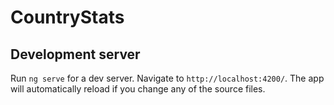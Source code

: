 # CountryStats

## Development server

Run `ng serve` for a dev server. Navigate to `http://localhost:4200/`. The app will automatically reload if you change any of the source files.